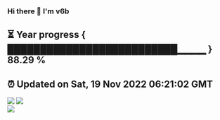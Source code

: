 ### Hi there 👋  I'm v6b  
⏳ Year progress { ██████████████████████████▁▁▁▁ } 88.29 %
---
⏰ Updated on Sat, 19 Nov 2022 06:21:02 GMT
---
![](https://github-readme-stats.vercel.app/api?username=v6b&bg_color=30,e96443,904e95&title_color=fff&text_color=fff&layout=compact)
![](https://github-readme-stats.vercel.app/api/top-langs/?username=v6b&layout=compact&bg_color=30,e96443,904e95&title_color=fff&text_color=fff)  
![](https://gcore.jsdelivr.net/gh/v6b/v6b@main/assets/github-contribution-grid-snake.svg)

